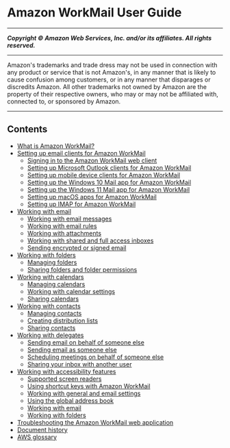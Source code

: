 # Amazon WorkMail User Guide

-----
*****Copyright &copy; Amazon Web Services, Inc. and/or its affiliates. All rights reserved.*****

-----
Amazon's trademarks and trade dress may not be used in
connection with any product or service that is not Amazon's,
in any manner that is likely to cause confusion among customers,
or in any manner that disparages or discredits Amazon. All other
trademarks not owned by Amazon are the property of their respective
owners, who may or may not be affiliated with, connected to, or
sponsored by Amazon.

-----
## Contents
+ [What is Amazon WorkMail?](what_is.md)
+ [Setting up email clients for Amazon WorkMail](clients.md)
   + [Signing in to the Amazon WorkMail web client](web-client.md)
   + [Setting up Microsoft Outlook clients for Amazon WorkMail](outlook-client.md)
   + [Setting up mobile device clients for Amazon WorkMail](mobile-client.md)
   + [Setting up the Windows 10 Mail app for Amazon WorkMail](connect_win10_mail.md)
   + [Setting up the Windows 11 Mail app for Amazon WorkMail](connect_win11_mail.md)
   + [Setting up macOS apps for Amazon WorkMail](connect_mac_mail.md)
   + [Setting up IMAP for Amazon WorkMail](using_IMAP.md)
+ [Working with email](email_overview.md)
   + [Working with email messages](email-messages.md)
   + [Working with email rules](email-rules.md)
   + [Working with attachments](email-attachments.md)
   + [Working with shared and full access inboxes](shared-inboxes.md)
   + [Sending encrypted or signed email](send_encrypted_email.md)
+ [Working with folders](folders_overview.md)
   + [Managing folders](manage-folders.md)
   + [Sharing folders and folder permissions](share-folders.md)
+ [Working with calendars](calendars_overview.md)
   + [Managing calendars](manage-calendars.md)
   + [Working with calendar settings](calendar-settings.md)
   + [Sharing calendars](share-calendars.md)
+ [Working with contacts](contacts_overview.md)
   + [Managing contacts](manage-contacts.md)
   + [Creating distribution lists](create_distribution_list.md)
   + [Sharing contacts](share-contacts.md)
+ [Working with delegates](delegates_overview.md)
   + [Sending email on behalf of someone else](send_email_delegate.md)
   + [Sending email as someone else](send_email_as.md)
   + [Scheduling meetings on behalf of someone else](schedule_meeting_delegate.md)
   + [Sharing your inbox with another user](share_your_inbox.md)
+ [Working with accessibility features](accessibility.md)
   + [Supported screen readers](supported-screenreaders.md)
   + [Using shortcut keys with Amazon WorkMail](shortcut-keys.md)
   + [Working with general and email settings](general-settings.md)
   + [Using the global address book](using-global-address-book.md)
   + [Working with email](working-with-email.md)
   + [Working with folders](working-folders.md)
+ [Troubleshooting the Amazon WorkMail web application](troubleshooting.md)
+ [Document history](DocumentHistory.md)
+ [AWS glossary](glossary.md)